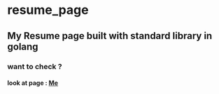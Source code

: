 # resume_page


## My Resume page built with standard library in golang

### want to check ? 

#### look at page : [Me](https://rminebp-resume.up.railway.app)

